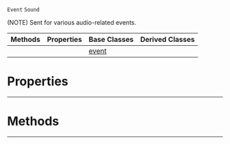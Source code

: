  `Event` `Sound`



(NOTE) Sent for various audio-related events.

|Methods|Properties|Base Classes|Derived Classes|
|---|---|---|---|
| | |[event](event.md)| |


 #  Properties


---  
 #  Methods


---  
 

 
